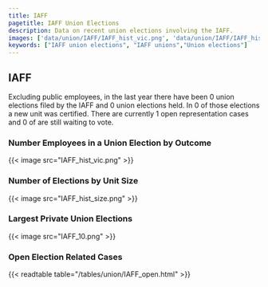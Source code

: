 ```yaml
---
title: IAFF
pagetitle: IAFF Union Elections
description: Data on recent union elections involving the IAFF.
images: ['data/union/IAFF/IAFF_hist_vic.png', 'data/union/IAFF/IAFF_hist_size.png', 'data/union/IAFF/IAFF_10.png']
keywords: ["IAFF union elections", "IAFF unions","Union elections"]
---
```

##  IAFF

Excluding public employees, in the last year there have been 0 union elections filed by the IAFF and 0 union elections held. In 0 of those elections a new unit was certified. There are currently 1 open representation cases and 0 of are still waiting to vote.

### Number Employees in a Union Election by Outcome
{{< image src="IAFF_hist_vic.png" >}}

### Number of Elections by Unit Size
{{< image src="IAFF_hist_size.png" >}}

### Largest Private Union Elections
{{< image src="IAFF_10.png" >}}

### Open Election Related Cases
{{< readtable table="/tables/union/IAFF_open.html" >}}

